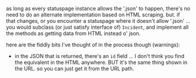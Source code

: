 as long as every statuspage instance allows the '.json' to happen, there's no need to do an alternate implementation based on HTML scraping.
but. if that changes, or you encounter a statuspage where it doesn't allow '.json' ...
you would subclass (or just satisfy interface of) `Incident`, and implement all the methods as getting data from HTML instead o' json.

here are the fiddly bits I've thought of in the process though (warnings):

- in the JSON that is returned, there's an `id` field ... I don't think you find the equivalent in the HTML anywhere. BUT it's the same thing
shown in the URL. so you can just get it from the URL path.

